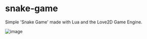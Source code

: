 # snake-game
Simple 'Snake Game' made with Lua and the Love2D Game Engine.

![image](https://github.com/zenialexandre/snake-game/assets/87658304/725f80db-77d4-4c44-9e48-06dca5122169)
